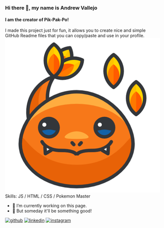 ### Hi there 👋, my name is Andrew Vallejo 
#### I am the creator of Pik-Pak-Po!


I made this project just for fun, it allows you to create nice and simple GitHub Readme files that you can copy/paste and use in your profile.
![pokemon banner](assets/misc/icons/charmander_icon-icons.com_67576.png)
Skills: JS / HTML / CSS / Pokemon Master

- 🔭 I’m currently working on this page. 
- 🥺 But someday it'll be something good!









[<img src='https://cdn.jsdelivr.net/npm/simple-icons@3.0.1/icons/github.svg' alt='github' height='40'>](https://github.com/andrewvallejo)  [<img src='https://cdn.jsdelivr.net/npm/simple-icons@3.0.1/icons/linkedin.svg' alt='linkedin' height='40'>](https://www.linkedin.com/in/andrewvallejo/)  [<img src='https://cdn.jsdelivr.net/npm/simple-icons@3.0.1/icons/instagram.svg' alt='instagram' height='40'>](https://www.instagram.com/alfshoots/)  

